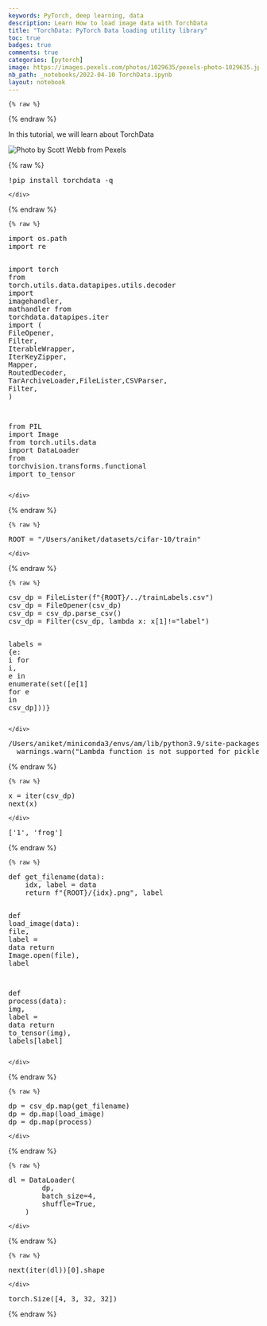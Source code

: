 ```yaml
---
keywords: PyTorch, deep learning, data
description: Learn How to load image data with TorchData
title: "TorchData: PyTorch Data loading utility library"
toc: true 
badges: true
comments: true
categories: [pytorch]
image: https://images.pexels.com/photos/1029635/pexels-photo-1029635.jpeg?auto=compress
nb_path: _notebooks/2022-04-10 TorchData.ipynb
layout: notebook
---
```


<!--
#################################################
### THIS FILE WAS AUTOGENERATED! DO NOT EDIT! ###
#################################################
# file to edit: _notebooks/2022-04-10 TorchData.ipynb
-->

<div class="container" id="notebook-container">
        
    {% raw %}
    
<div class="cell border-box-sizing code_cell rendered">

</div>
    {% endraw %}

<div class="cell border-box-sizing text_cell rendered"><div class="inner_cell">
<div class="text_cell_render border-box-sizing rendered_html">
<p>In this tutorial, we will learn about TorchData</p>
<p><img src="https://images.pexels.com/photos/1029635/pexels-photo-1029635.jpeg?auto=compress&amp;cs=tinysrgb&amp;w=1260&amp;h=750&amp;dpr=2" alt="Photo by Scott Webb from Pexels"></p>

</div>
</div>
</div>
    {% raw %}
    
<div class="cell border-box-sizing code_cell rendered">
<div class="input">

<div class="inner_cell">
    <div class="input_area">
<div class=" highlight hl-ipython3"><pre><span></span><span class="o">!</span>pip install torchdata -q
</pre></div>

    </div>
</div>
</div>

</div>
    {% endraw %}

    {% raw %}
    
<div class="cell border-box-sizing code_cell rendered">
<div class="input">

<div class="inner_cell">
    <div class="input_area">
<div class=" highlight hl-ipython3"><pre><span></span><span class="kn">import</span> <span class="nn">os.path</span>
<span class="kn">import</span> <span class="nn">re</span>

<span class="kn">import</span> <span class="nn">torch</span>
<span class="kn">from</span> <span class="nn">torch.utils.data.datapipes.utils.decoder</span> <span class="kn">import</span> <span class="n">imagehandler</span><span class="p">,</span> <span class="n">mathandler</span>
<span class="kn">from</span> <span class="nn">torchdata.datapipes.iter</span> <span class="kn">import</span> <span class="p">(</span>
    <span class="n">FileOpener</span><span class="p">,</span>
    <span class="n">Filter</span><span class="p">,</span>
    <span class="n">IterableWrapper</span><span class="p">,</span>
    <span class="n">IterKeyZipper</span><span class="p">,</span>
    <span class="n">Mapper</span><span class="p">,</span>
    <span class="n">RoutedDecoder</span><span class="p">,</span>
    <span class="n">TarArchiveLoader</span><span class="p">,</span><span class="n">FileLister</span><span class="p">,</span><span class="n">CSVParser</span><span class="p">,</span> <span class="n">Filter</span><span class="p">,</span> 
<span class="p">)</span>


<span class="kn">from</span> <span class="nn">PIL</span> <span class="kn">import</span> <span class="n">Image</span>
<span class="kn">from</span> <span class="nn">torch.utils.data</span> <span class="kn">import</span> <span class="n">DataLoader</span>
<span class="kn">from</span> <span class="nn">torchvision.transforms.functional</span> <span class="kn">import</span> <span class="n">to_tensor</span>
</pre></div>

    </div>
</div>
</div>

</div>
    {% endraw %}

    {% raw %}
    
<div class="cell border-box-sizing code_cell rendered">
<div class="input">

<div class="inner_cell">
    <div class="input_area">
<div class=" highlight hl-ipython3"><pre><span></span><span class="n">ROOT</span> <span class="o">=</span> <span class="s2">&quot;/Users/aniket/datasets/cifar-10/train&quot;</span>
</pre></div>

    </div>
</div>
</div>

</div>
    {% endraw %}

    {% raw %}
    
<div class="cell border-box-sizing code_cell rendered">
<div class="input">

<div class="inner_cell">
    <div class="input_area">
<div class=" highlight hl-ipython3"><pre><span></span><span class="n">csv_dp</span> <span class="o">=</span> <span class="n">FileLister</span><span class="p">(</span><span class="sa">f</span><span class="s2">&quot;</span><span class="si">{</span><span class="n">ROOT</span><span class="si">}</span><span class="s2">/../trainLabels.csv&quot;</span><span class="p">)</span>
<span class="n">csv_dp</span> <span class="o">=</span> <span class="n">FileOpener</span><span class="p">(</span><span class="n">csv_dp</span><span class="p">)</span>
<span class="n">csv_dp</span> <span class="o">=</span> <span class="n">csv_dp</span><span class="o">.</span><span class="n">parse_csv</span><span class="p">()</span>
<span class="n">csv_dp</span> <span class="o">=</span> <span class="n">Filter</span><span class="p">(</span><span class="n">csv_dp</span><span class="p">,</span> <span class="k">lambda</span> <span class="n">x</span><span class="p">:</span> <span class="n">x</span><span class="p">[</span><span class="mi">1</span><span class="p">]</span><span class="o">!=</span><span class="s2">&quot;label&quot;</span><span class="p">)</span>

<span class="n">labels</span> <span class="o">=</span> <span class="p">{</span><span class="n">e</span><span class="p">:</span> <span class="n">i</span> <span class="k">for</span> <span class="n">i</span><span class="p">,</span> <span class="n">e</span> <span class="ow">in</span> <span class="nb">enumerate</span><span class="p">(</span><span class="nb">set</span><span class="p">([</span><span class="n">e</span><span class="p">[</span><span class="mi">1</span><span class="p">]</span> <span class="k">for</span> <span class="n">e</span> <span class="ow">in</span> <span class="n">csv_dp</span><span class="p">]))}</span>
</pre></div>

    </div>
</div>
</div>

<div class="output_wrapper">
<div class="output">

<div class="output_area">

<div class="output_subarea output_stream output_stderr output_text">
<pre>/Users/aniket/miniconda3/envs/am/lib/python3.9/site-packages/torch/utils/data/datapipes/iter/selecting.py:54: UserWarning: Lambda function is not supported for pickle, please use regular python function or functools.partial instead.
  warnings.warn(&#34;Lambda function is not supported for pickle, please use &#34;
</pre>
</div>
</div>

</div>
</div>

</div>
    {% endraw %}

    {% raw %}
    
<div class="cell border-box-sizing code_cell rendered">
<div class="input">

<div class="inner_cell">
    <div class="input_area">
<div class=" highlight hl-ipython3"><pre><span></span><span class="n">x</span> <span class="o">=</span> <span class="nb">iter</span><span class="p">(</span><span class="n">csv_dp</span><span class="p">)</span>
<span class="nb">next</span><span class="p">(</span><span class="n">x</span><span class="p">)</span>
</pre></div>

    </div>
</div>
</div>

<div class="output_wrapper">
<div class="output">

<div class="output_area">



<div class="output_text output_subarea output_execute_result">
<pre>[&#39;1&#39;, &#39;frog&#39;]</pre>
</div>

</div>

</div>
</div>

</div>
    {% endraw %}

    {% raw %}
    
<div class="cell border-box-sizing code_cell rendered">
<div class="input">

<div class="inner_cell">
    <div class="input_area">
<div class=" highlight hl-ipython3"><pre><span></span><span class="k">def</span> <span class="nf">get_filename</span><span class="p">(</span><span class="n">data</span><span class="p">):</span>    
    <span class="n">idx</span><span class="p">,</span> <span class="n">label</span> <span class="o">=</span> <span class="n">data</span>
    <span class="k">return</span> <span class="sa">f</span><span class="s2">&quot;</span><span class="si">{</span><span class="n">ROOT</span><span class="si">}</span><span class="s2">/</span><span class="si">{</span><span class="n">idx</span><span class="si">}</span><span class="s2">.png&quot;</span><span class="p">,</span> <span class="n">label</span>

<span class="k">def</span> <span class="nf">load_image</span><span class="p">(</span><span class="n">data</span><span class="p">):</span>
    <span class="n">file</span><span class="p">,</span> <span class="n">label</span> <span class="o">=</span> <span class="n">data</span>
    <span class="k">return</span> <span class="n">Image</span><span class="o">.</span><span class="n">open</span><span class="p">(</span><span class="n">file</span><span class="p">),</span> <span class="n">label</span>

<span class="k">def</span> <span class="nf">process</span><span class="p">(</span><span class="n">data</span><span class="p">):</span>
    <span class="n">img</span><span class="p">,</span> <span class="n">label</span> <span class="o">=</span> <span class="n">data</span>
    <span class="k">return</span> <span class="n">to_tensor</span><span class="p">(</span><span class="n">img</span><span class="p">),</span> <span class="n">labels</span><span class="p">[</span><span class="n">label</span><span class="p">]</span>
</pre></div>

    </div>
</div>
</div>

</div>
    {% endraw %}

    {% raw %}
    
<div class="cell border-box-sizing code_cell rendered">
<div class="input">

<div class="inner_cell">
    <div class="input_area">
<div class=" highlight hl-ipython3"><pre><span></span><span class="n">dp</span> <span class="o">=</span> <span class="n">csv_dp</span><span class="o">.</span><span class="n">map</span><span class="p">(</span><span class="n">get_filename</span><span class="p">)</span>
<span class="n">dp</span> <span class="o">=</span> <span class="n">dp</span><span class="o">.</span><span class="n">map</span><span class="p">(</span><span class="n">load_image</span><span class="p">)</span>
<span class="n">dp</span> <span class="o">=</span> <span class="n">dp</span><span class="o">.</span><span class="n">map</span><span class="p">(</span><span class="n">process</span><span class="p">)</span>
</pre></div>

    </div>
</div>
</div>

</div>
    {% endraw %}

    {% raw %}
    
<div class="cell border-box-sizing code_cell rendered">
<div class="input">

<div class="inner_cell">
    <div class="input_area">
<div class=" highlight hl-ipython3"><pre><span></span><span class="n">dl</span> <span class="o">=</span> <span class="n">DataLoader</span><span class="p">(</span>
        <span class="n">dp</span><span class="p">,</span>
        <span class="n">batch_size</span><span class="o">=</span><span class="mi">4</span><span class="p">,</span>
        <span class="n">shuffle</span><span class="o">=</span><span class="kc">True</span><span class="p">,</span>
    <span class="p">)</span>
</pre></div>

    </div>
</div>
</div>

</div>
    {% endraw %}

    {% raw %}
    
<div class="cell border-box-sizing code_cell rendered">
<div class="input">

<div class="inner_cell">
    <div class="input_area">
<div class=" highlight hl-ipython3"><pre><span></span><span class="nb">next</span><span class="p">(</span><span class="nb">iter</span><span class="p">(</span><span class="n">dl</span><span class="p">))[</span><span class="mi">0</span><span class="p">]</span><span class="o">.</span><span class="n">shape</span>
</pre></div>

    </div>
</div>
</div>

<div class="output_wrapper">
<div class="output">

<div class="output_area">



<div class="output_text output_subarea output_execute_result">
<pre>torch.Size([4, 3, 32, 32])</pre>
</div>

</div>

</div>
</div>

</div>
    {% endraw %}

</div>
 


